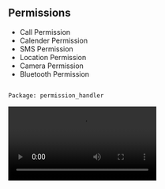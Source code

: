 ## **Permissions** 

* Call Permission
* Calender Permission
* SMS Permission
* Location Permission
* Camera Permission
* Bluetooth Permission

```bash

Package: permission_handler

```

  <video controls="true"  >
    <source src="path/to/video.mp4" type="video/mp4">
  </video>


